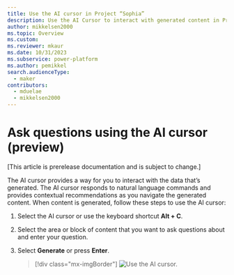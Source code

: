 ```yaml
---
title: Use the AI cursor in Project “Sophia” 
description: Use the AI Cursor to interact with generated content in Project “Sophia”.
author: mikkelsen2000
ms.topic: Overview
ms.custom: 
ms.reviewer: mkaur
ms.date: 10/31/2023
ms.subservice: power-platform
ms.author: pemikkel
search.audienceType:
  - maker
contributors:
  - mduelae
  - mikkelsen2000
---
```


# Ask questions using the AI cursor (preview)

[This article is prerelease documentation and is subject to change.]

The AI cursor provides a way for you to interact with the data that’s generated. The AI cursor responds to natural language commands and provides contextual recommendations as you navigate the generated content.
When content is generated, follow these steps to use the AI cursor:

1. Select the AI cursor or use the keyboard shortcut **Alt + C**.
2. Select the area or block of content that you want to ask questions about and enter your question.
3. Select **Generate** or press **Enter**.

   > [!div class="mx-imgBorder"]
   > ![Use the AI cursor.](media/ai-cursor-plan.png)
